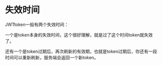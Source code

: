 # 失效时间

JWTtoken一般有两个失效时间：

一个是token本身的失效时间，这个很好理解，就是过了这个时间token就失效了。

还有一个是token过期后，再次刷新的有效期，也就是token过期后，你还有一段时间可以重新刷新，服务端会返回一个新token。